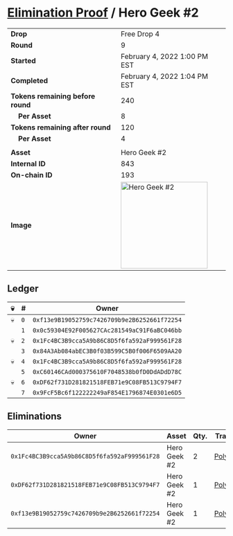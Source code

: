 # [Elimination Proof](./readme.md) / Hero Geek #2

|||
|---|---|
| **Drop** | Free Drop 4 |
| **Round** | 9 |
| **Started** | February 4, 2022 1:00 PM EST |
| **Completed** | February 4, 2022 1:04 PM EST |
| **Tokens remaining before round** | 240 |
| **&nbsp;&nbsp;&nbsp;&nbsp;Per Asset** | 8 |
| **Tokens remaining after round** | 120 |
| **&nbsp;&nbsp;&nbsp;&nbsp;Per Asset** | 4 |
| | |
| **Asset** | Hero Geek #2 |
| **Internal ID** | 843 |
| **On-chain ID** | 193 |
| **Image** | <img src="https://tcdn.blokpax.com/95718b19-e671-4947-ae99-6784a79cf274/b46f2395681c44ea2ae117203a3921b551fb2ab9dd5a7a457d6b157e548ed3e9.jpg" height="200" alt="Hero Geek #2" /> |

## Ledger

| 💀 | # | Owner |
| --- | --- | --- |
| 💀 | `0` | `0xf13e9B19052759c7426709b9e2B6252661f72254` |
|  | `1` | `0x0c59304E92F005627CAc281549aC91F6aBC046bb` |
| 💀 | `2` | `0x1Fc4BC3B9cca5A9b86C8D5f6fa592aF999561F28` |
|  | `3` | `0x84A3Ab084abEC3B0f03B599C5B0f006F6509AA20` |
| 💀 | `4` | `0x1Fc4BC3B9cca5A9b86C8D5f6fa592aF999561F28` |
|  | `5` | `0xC60146CAd000375610F7048538b0fD0DdADdD78C` |
| 💀 | `6` | `0xDF62f731D281821518FEB71e9C08FB513C9794F7` |
|  | `7` | `0x9FcF5Bc6f122222249aF854E1796874E0301e6D5` |


## Eliminations

| Owner | Asset | Qty. | Transaction |
| --- | --- | --- | --- |
| `0x1Fc4BC3B9cca5A9b86C8D5f6fa592aF999561F28` | Hero Geek #2 | 2 | [Polygonscan](https://polygonscan.com/tx/0x7b53fab12e7cf978c0c89e6bdb2282a5c6f484a7daeff9539079eaea934bf971) |
| `0xDF62f731D281821518FEB71e9C08FB513C9794F7` | Hero Geek #2 | 1 | [Polygonscan](https://polygonscan.com/tx/0x2ee70efa8a901beb9d3fd505ce011e3cc4ac3a815def050aa6d5bbc6e6ae9fd5) |
| `0xf13e9B19052759c7426709b9e2B6252661f72254` | Hero Geek #2 | 1 | [Polygonscan](https://polygonscan.com/tx/0xa044e2d44cd498329a9ea6f228a2331310ea9017369ea31ba31a0949ee0e1583) |
